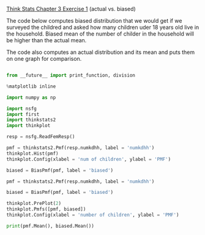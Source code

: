 [Think Stats Chapter 3 Exercise 1](http://greenteapress.com/thinkstats2/html/thinkstats2004.html#toc31) (actual vs. biased)

The code below computes biased distribution that we would get if we surveyed the childred and asked how many children uder 18 years old live in the household. Biased mean of the number of childer in the household will be higher than the actual mean.

The code also computes an actual distribution and its mean and puts them on one graph for comparison.


``` python

from __future__ import print_function, division

%matplotlib inline

import numpy as np

import nsfg
import first
import thinkstats2
import thinkplot

resp = nsfg.ReadFemResp()

pmf = thinkstats2.Pmf(resp.numkdhh, label = 'numkdhh')
thinkplot.Hist(pmf)
thinkplot.Config(xlabel = 'num of children', ylabel = 'PMF')

biased = BiasPmf(pmf, label = 'biased')

pmf = thinkstats2.Pmf(resp.numkdhh, label = 'numkdhh')

biased = BiasPmf(pmf, label = 'biased')

thinkplot.PrePlot(2)
thinkplot.Pmfs([pmf, biased])
thinkplot.Config(xlabel = 'number of children', ylabel = 'PMF')

print(pmf.Mean(), biased.Mean())
```
